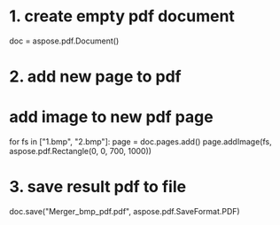 # 1. create empty pdf document
doc = aspose.pdf.Document()

# 2. add new page to pdf
# add image to new pdf page
for fs in ["1.bmp", "2.bmp"]:
    page = doc.pages.add()
    page.addImage(fs, aspose.pdf.Rectangle(0, 0, 700, 1000))

# 3. save result pdf to file
doc.save("Merger_bmp_pdf.pdf", aspose.pdf.SaveFormat.PDF)